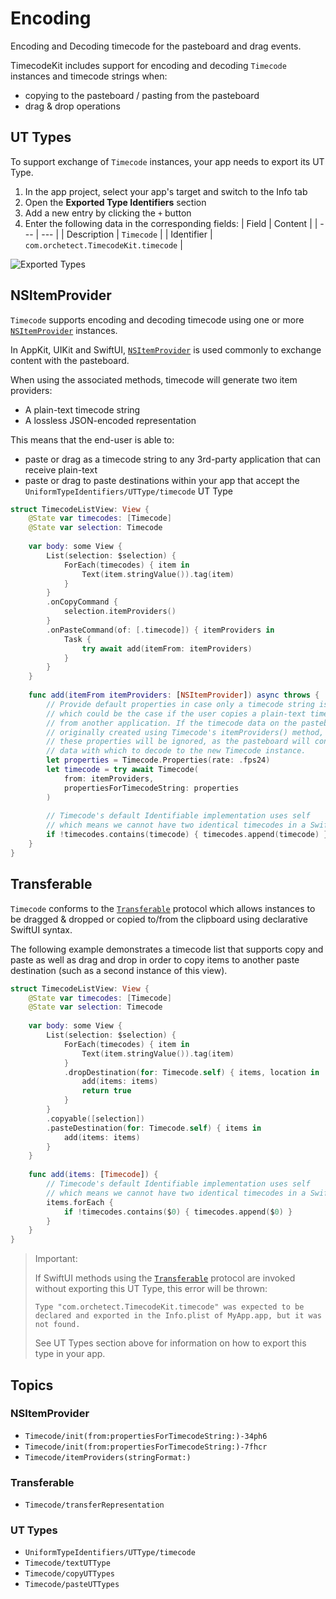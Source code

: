 # Encoding

Encoding and Decoding timecode for the pasteboard and drag events.

TimecodeKit includes support for encoding and decoding ``Timecode`` instances and timecode strings when:

- copying to the pasteboard / pasting from the pasteboard
- drag & drop operations

## UT Types

To support exchange of ``Timecode`` instances, your app needs to export its UT Type.

1. In the app project, select your app's target and switch to the Info tab
2. Open the **Exported Type Identifiers** section
3. Add a new entry by clicking the `+` button
4. Enter the following data in the corresponding fields:
   | Field | Content |
   | --- | --- |
   | Description | `Timecode` |
   | Identifier | `com.orchetect.TimecodeKit.timecode` |

![Exported Types](app-target-exported-types.png)

## NSItemProvider

``Timecode`` supports encoding and decoding timecode using one or more [`NSItemProvider`](https://developer.apple.com/documentation/foundation/nsitemprovider) instances.

In AppKit, UIKit and SwiftUI, [`NSItemProvider`](https://developer.apple.com/documentation/foundation/nsitemprovider) is used commonly to exchange content with the pasteboard.

When using the associated methods, timecode will generate two item providers:
- A plain-text timecode string
- A lossless JSON-encoded representation

This means that the end-user is able to:
- paste or drag as a timecode string to any 3rd-party application that can receive plain-text
- paste or drag to paste destinations within your app that accept the ``UniformTypeIdentifiers/UTType/timecode`` UT Type

```swift
struct TimecodeListView: View {
    @State var timecodes: [Timecode]
    @State var selection: Timecode
    
    var body: some View {
        List(selection: $selection) {
            ForEach(timecodes) { item in
                Text(item.stringValue()).tag(item)
            }
        }
        .onCopyCommand {
            selection.itemProviders()
        }
        .onPasteCommand(of: [.timecode]) { itemProviders in
            Task {
                try await add(itemFrom: itemProviders)
            }
        }
    }
    
    func add(itemFrom itemProviders: [NSItemProvider]) async throws {
        // Provide default properties in case only a timecode string is present,
        // which could be the case if the user copies a plain-text timecode string
        // from another application. If the timecode data on the pasteboard was
        // originally created using Timecode's itemProviders() method, then
        // these properties will be ignored, as the pasteboard will contain lossless
        // data with which to decode to the new Timecode instance.
        let properties = Timecode.Properties(rate: .fps24)
        let timecode = try await Timecode(
            from: itemProviders,
            propertiesForTimecodeString: properties
        )
        
        // Timecode's default Identifiable implementation uses self
        // which means we cannot have two identical timecodes in a SwiftUI array
        if !timecodes.contains(timecode) { timecodes.append(timecode) }
    }
}
```

## Transferable

``Timecode`` conforms to the [`Transferable`](https://developer.apple.com/documentation/coretransferable/transferable) protocol which allows instances to be dragged & dropped or copied to/from the clipboard using declarative SwiftUI syntax.

The following example demonstrates a timecode list that supports copy and paste as well as drag and drop in order to copy items to another paste destination (such as a second instance of this view).

```swift
struct TimecodeListView: View {
    @State var timecodes: [Timecode]
    @State var selection: Timecode
    
    var body: some View {
        List(selection: $selection) {
            ForEach(timecodes) { item in
                Text(item.stringValue()).tag(item)
            }
            .dropDestination(for: Timecode.self) { items, location in
                add(items: items)
                return true
            }
        }
        .copyable([selection])
        .pasteDestination(for: Timecode.self) { items in
            add(items: items)
        }
    }
    
    func add(items: [Timecode]) {
        // Timecode's default Identifiable implementation uses self
        // which means we cannot have two identical timecodes in a SwiftUI array
        items.forEach {
            if !timecodes.contains($0) { timecodes.append($0) }
        }
    }
}
```

> Important:
>
> If SwiftUI methods using the [`Transferable`](https://developer.apple.com/documentation/coretransferable/transferable) protocol are invoked without exporting this UT Type, this error will be thrown:
> 
> `Type "com.orchetect.TimecodeKit.timecode" was expected to be declared and exported in the Info.plist of MyApp.app, but it was not found.`
> 
> See UT Types section above for information on how to export this type in your app. 

## Topics

### NSItemProvider

- ``Timecode/init(from:propertiesForTimecodeString:)-34ph6``
- ``Timecode/init(from:propertiesForTimecodeString:)-7fhcr``
- ``Timecode/itemProviders(stringFormat:)``

### Transferable

- ``Timecode/transferRepresentation``

### UT Types

- ``UniformTypeIdentifiers/UTType/timecode``
- ``Timecode/textUTType``
- ``Timecode/copyUTTypes``
- ``Timecode/pasteUTTypes``
